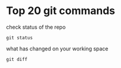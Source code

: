 # Top 20 git commands

check status of the repo

```
git status

```

what has changed on your working space

```
git diff
```
